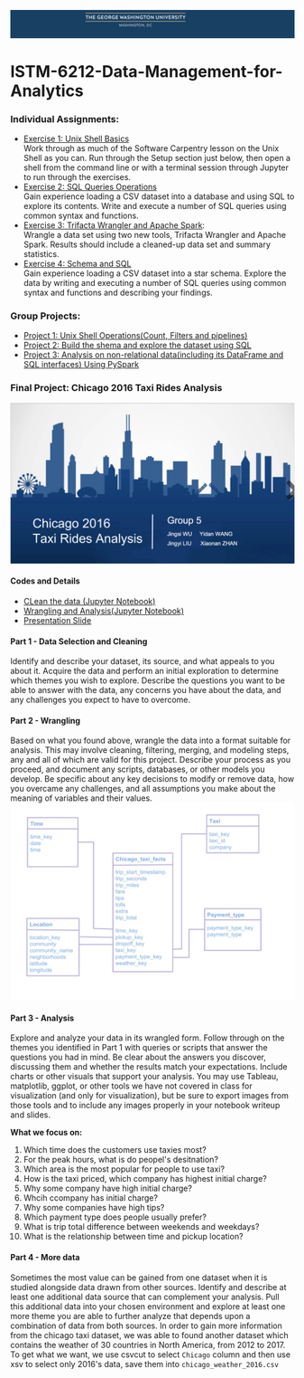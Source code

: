 ![GWU cover](https://github.com/Abby7LIU/DNSC-6211-Programming-for-Business-Analytics/blob/master/GWU.png)
# ISTM-6212-Data-Management-for-Analytics
### Individual Assignments:
- [Exercise 1: Unix Shell Basics](https://github.com/Abby7LIU/ISTM-6212-Data-Management-for-Analytics/blob/master/G4420603_HW1.ipynb)         
Work through as much of the Software Carpentry lesson on the Unix Shell as you can. Run through the Setup section just below, then open a shell from the command line or with a terminal session through Jupyter to run through the exercises.
- [Exercise 2: SQL Queries Operations](https://github.com/Abby7LIU/ISTM-6212-Data-Management-for-Analytics/blob/master/A2_Abby(Jingyi)%20Liu.ipynb)          
Gain experience loading a CSV dataset into a database and using SQL to explore its contents. Write and execute a number of SQL queries using common syntax and functions.
- [Exercise 3: Trifacta Wrangler and Apache Spark](https://github.com/Abby7LIU/ISTM-6212-Data-Management-for-Analytics/blob/master/e3_G44206031.ipynb):     
Wrangle a data set using two new tools, Trifacta Wrangler and Apache Spark. Results should include a cleaned-up data set and summary statistics.
- [Exercise 4: Schema and SQL](https://github.com/Abby7LIU/ISTM-6212-Data-Management-for-Analytics/blob/master/assignment4-AbbyLiu.ipynb)    
Gain experience loading a CSV dataset into a star schema. Explore the data by writing and executing a number of SQL queries using common syntax and functions and describing your findings.
### Group Projects:
- [Project 1: Unix Shell Operations(Count, Filters and pipelines)](https://github.com/Abby7LIU/ISTM-6212-Data-Management-for-Analytics/blob/master/poject1_Abby.ipynb)    
- [Project 2: Build the shema and explore the dataset using SQL](https://github.com/Abby7LIU/ISTM-6212-Data-Management-for-Analytics/blob/master/Project2.ipynb)
- [Project 3: Analysis on non-relational data(including its DataFrame and SQL interfaces) Using PySpark](https://github.com/Abby7LIU/ISTM-6212-Data-Management-for-Analytics/blob/master/project-3.ipynb)       

### Final Project: Chicago 2016 Taxi Rides Analysis 
![Project Cover](https://github.com/Abby7LIU/ISTM-6212-Data-Management-for-Analytics/blob/master/Project%20Cover.png)
#### Codes and Details
- [CLean the data (Jupyter Notebook)](https://github.com/Abby7LIU/ISTM-6212-Data-Management-for-Analytics/blob/master/Part1%20Clean%20the%20data.ipynb)
- [Wrangling and Analysis(Jupyter Notebook)](https://github.com/Abby7LIU/ISTM-6212-Data-Management-for-Analytics/blob/master/Part1-Part4.ipynb)
- [Presentation Slide](https://github.com/Abby7LIU/ISTM-6212-Data-Management-for-Analytics/blob/master/ChicagoTaxislides.pdf)
#### Part 1 - Data Selection and Cleaning
Identify and describe your dataset, its source, and what appeals to you about it. Acquire the data and perform an initial exploration to determine which themes you wish to explore. Describe the questions you want to be able to answer with the data, any concerns you have about the data, and any challenges you expect to have to overcome.
#### Part 2 - Wrangling 
Based on what you found above, wrangle the data into a format suitable for analysis. This may involve cleaning, filtering, merging, and modeling steps, any and all of which are valid for this project. Describe your process as you proceed, and document any scripts, databases, or other models you develop. Be specific about any key decisions to modify or remove data, how you overcame any challenges, and all assumptions you make about the meaning of variables and their values.
![Schema](https://github.com/Abby7LIU/ISTM-6212-Data-Management-for-Analytics/blob/master/Schema.png)
#### Part 3 - Analysis 
Explore and analyze your data in its wrangled form.  Follow through on the themes you identified in Part 1 with queries or scripts that answer the questions you had in mind.  Be clear about the answers you discover, discussing them and whether the results match your expectations.  Include charts or other visuals that support your analysis.  You may use Tableau, matplotlib, ggplot, or other tools we have not covered in class for visualization (and only for visualization), but be sure to export images from those tools and to include any images properly in your notebook writeup and slides.

__What we focus on:__
1. Which time does the customers use taxies most?
2. For the peak hours, what is do peopel's desitnation?
3. Which area is the most popular for people to use taxi?
4. How is the taxi priced, which company has highest initial charge?
5. Why some company have high initial charge?
6. Whcih ccompany has initial charge?
7. Why some companies have high tips?
8. Which payment type does people usually prefer?
9. What is trip total difference between weekends and weekdays?
10. What is the relationship between time and pickup location?
#### Part 4 - More data 
Sometimes the most value can be gained from one dataset when it is studied alongside data drawn from other sources.  Identify and describe at least one additional data source that can complement your analysis.  Pull this additional data into your chosen environment and explore at least one more theme you are able to further analyze that depends upon a combination of data from both sources.
In order to gain more information from the chicago taxi dataset, we was able to found another dataset which contains the weather of 30 countries in North America, from 2012 to 2017. To get what we want, we use csvcut to select `Chicago` column and then use xsv to select only 2016's data, save them into `chicago_weather_2016.csv`
